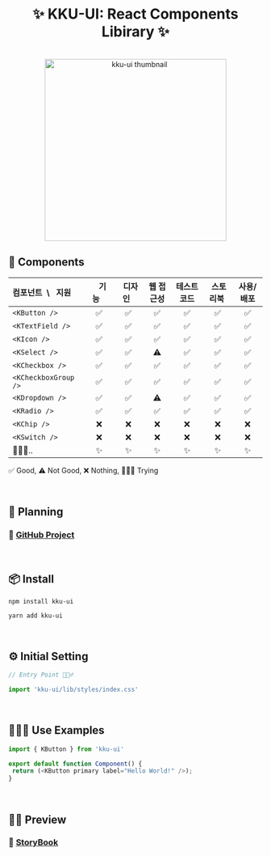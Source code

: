 <h1 align="center">✨ KKU-UI: React Components Libirary ✨</h1>

<br>

<div align="center">
  <img width="360" height="360" src="https://github.com/macjjuni/kku-ui/assets/38034518/9b93b70e-a5d5-4d5e-8794-e4b206bff57a" alt="kku-ui thumbnail" >
</div>

## 🎁 Components

| 컴포넌트&nbsp; \ &nbsp; 지원 |&nbsp;&nbsp;&nbsp;기능&nbsp;&nbsp;&nbsp;|&nbsp;&nbsp;디자인&nbsp;&nbsp;| 웹 접근성 |테스트 코드|&nbsp;스토리북&nbsp;| 사용/배포 |
|:-----------------------|:---:|:---:|:-----------------:|:----:|:---:|:-----:|
| `<KButton />`          |✅|✅|✅|✅|✅|✅|
| `<KTextField /> `      |✅|✅|✅|✅|✅|✅|
| `<KIcon />`            |✅|✅|✅|✅|✅|✅|
| `<KSelect />`          |✅|✅|⚠️|✅|✅|✅|
| `<KCheckbox />`        |✅|✅|✅|✅|✅|✅|
| `<KCheckboxGroup />`   |✅|✅|✅|✅|✅|✅|
| `<KDropdown />`        |✅|✅|⚠️|✅|✅|✅|
| `<KRadio />`           |✅|✅|✅|✅|✅|✅|
| `<KChip />`            |❌|❌|❌|❌|❌|❌|
| `<KSwitch />`          |❌|❌|❌|❌|❌|❌|
| 🏃🏻‍♂️..              |✨|✨|✨|✨|✨|  ✨|

✅ Good, ⚠️ Not Good, ❌ Nothing, 🧑🏻‍💻 Trying 

<br>

## 📆 Planning

### 📌 <a href="https://github.com/users/macjjuni/projects/1/views/1" target="_blank" >GitHub Project</a>

<br>

## 📦 Install
```
npm install kku-ui
```
```
yarn add kku-ui
```

<br>

## ⚙️ Initial Setting
```typescript
// Entry Point 🏃🏻‍♂️

import 'kku-ui/lib/styles/index.css'
```

<br>

## 🧑🏻‍💻 Use Examples

```typescript
import { KButton } from 'kku-ui'

export default function Component() {
 return (<KButton primary label="Hello World!" />);
} 
```

<br>

## 🕺🏻 Preview

###  🔗 [StoryBook](https://macjjuni.github.io/kku-ui)



